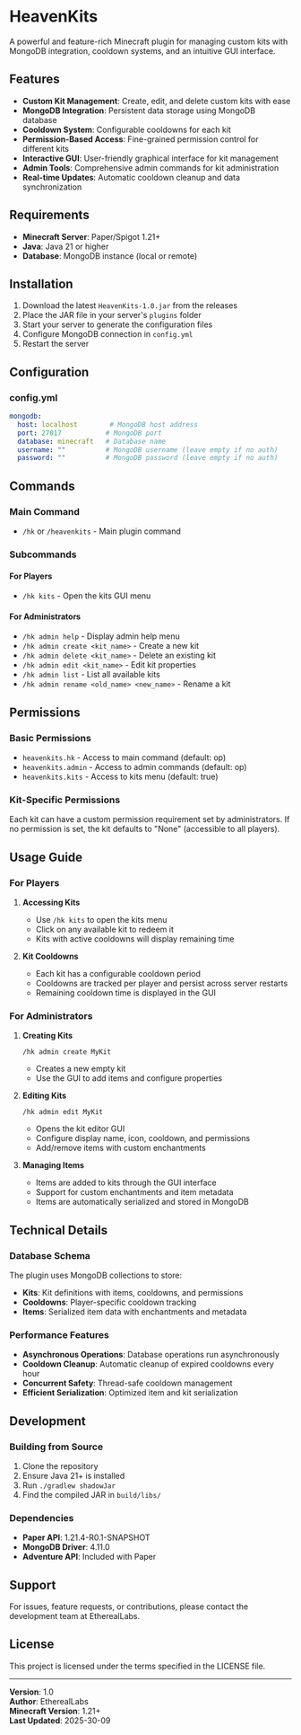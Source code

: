 # HeavenKits

A powerful and feature-rich Minecraft plugin for managing custom kits with MongoDB integration, cooldown systems, and an intuitive GUI interface.

## Features

- **Custom Kit Management**: Create, edit, and delete custom kits with ease
- **MongoDB Integration**: Persistent data storage using MongoDB database
- **Cooldown System**: Configurable cooldowns for each kit
- **Permission-Based Access**: Fine-grained permission control for different kits
- **Interactive GUI**: User-friendly graphical interface for kit management
- **Admin Tools**: Comprehensive admin commands for kit administration
- **Real-time Updates**: Automatic cooldown cleanup and data synchronization

## Requirements

- **Minecraft Server**: Paper/Spigot 1.21+
- **Java**: Java 21 or higher
- **Database**: MongoDB instance (local or remote)

## Installation

1. Download the latest `HeavenKits-1.0.jar` from the releases
2. Place the JAR file in your server's `plugins` folder
3. Start your server to generate the configuration files
4. Configure MongoDB connection in `config.yml`
5. Restart the server

## Configuration

### config.yml

```yaml
mongodb:
  host: localhost        # MongoDB host address
  port: 27017           # MongoDB port
  database: minecraft   # Database name
  username: ""          # MongoDB username (leave empty if no auth)
  password: ""          # MongoDB password (leave empty if no auth)
```

## Commands

### Main Command
- `/hk` or `/heavenkits` - Main plugin command

### Subcommands

#### For Players
- `/hk kits` - Open the kits GUI menu

#### For Administrators
- `/hk admin help` - Display admin help menu
- `/hk admin create <kit_name>` - Create a new kit
- `/hk admin delete <kit_name>` - Delete an existing kit
- `/hk admin edit <kit_name>` - Edit kit properties
- `/hk admin list` - List all available kits
- `/hk admin rename <old_name> <new_name>` - Rename a kit

## Permissions

### Basic Permissions
- `heavenkits.hk` - Access to main command (default: op)
- `heavenkits.admin` - Access to admin commands (default: op)
- `heavenkits.kits` - Access to kits menu (default: true)

### Kit-Specific Permissions
Each kit can have a custom permission requirement set by administrators. If no permission is set, the kit defaults to "None" (accessible to all players).

## Usage Guide

### For Players

1. **Accessing Kits**
   - Use `/hk kits` to open the kits menu
   - Click on any available kit to redeem it
   - Kits with active cooldowns will display remaining time

2. **Kit Cooldowns**
   - Each kit has a configurable cooldown period
   - Cooldowns are tracked per player and persist across server restarts
   - Remaining cooldown time is displayed in the GUI

### For Administrators

1. **Creating Kits**
   ```
   /hk admin create MyKit
   ```
   - Creates a new empty kit
   - Use the GUI to add items and configure properties

2. **Editing Kits**
   ```
   /hk admin edit MyKit
   ```
   - Opens the kit editor GUI
   - Configure display name, icon, cooldown, and permissions
   - Add/remove items with custom enchantments

3. **Managing Items**
   - Items are added to kits through the GUI interface
   - Support for custom enchantments and item metadata
   - Items are automatically serialized and stored in MongoDB

## Technical Details

### Database Schema

The plugin uses MongoDB collections to store:
- **Kits**: Kit definitions with items, cooldowns, and permissions
- **Cooldowns**: Player-specific cooldown tracking
- **Items**: Serialized item data with enchantments and metadata

### Performance Features

- **Asynchronous Operations**: Database operations run asynchronously
- **Cooldown Cleanup**: Automatic cleanup of expired cooldowns every hour
- **Concurrent Safety**: Thread-safe cooldown management
- **Efficient Serialization**: Optimized item and kit serialization

## Development

### Building from Source

1. Clone the repository
2. Ensure Java 21+ is installed
3. Run `./gradlew shadowJar`
4. Find the compiled JAR in `build/libs/`

### Dependencies

- **Paper API**: 1.21.4-R0.1-SNAPSHOT
- **MongoDB Driver**: 4.11.0
- **Adventure API**: Included with Paper

## Support

For issues, feature requests, or contributions, please contact the development team at EtherealLabs.

## License

This project is licensed under the terms specified in the LICENSE file.

---

**Version**: 1.0  
**Author**: EtherealLabs  
**Minecraft Version**: 1.21+  
**Last Updated**: 2025-30-09
